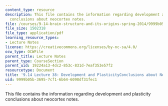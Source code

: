 ```yaml
---
content_type: resource
description: This file contains the information regarding development and plasticity
  conclusions about neocortex notes.
file: /courses/9-14-brain-structure-and-its-origins-spring-2014/9999b05b36957cf16b646098df31fec1_MIT9_14S14_Lecture38.pdf
file_size: 1502318
file_type: application/pdf
learning_resource_types:
- Lecture Notes
license: https://creativecommons.org/licenses/by-nc-sa/4.0/
ocw_type: OCWFile
parent_title: Lecture Notes
parent_type: CourseSection
parent_uid: 19224a13-4dc2-853c-831d-7eaf353e57f2
resourcetype: Document
title: '9.14 Lecture 38: Development and PlasticityConclusions about Neocortex Notes'
uid: 9999b05b-3695-7cf1-6b64-6098df31fec1
---
```

This file contains the information regarding development and plasticity conclusions about neocortex notes.